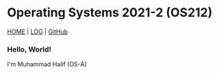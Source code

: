 
# Operating Systems 2021-2 (OS212)
[HOME](/) | [LOG](TXT/mylog.txt) | [GitHub](https://github.com/halifmuhammad/os212)

###  Hello, World!
I'm Muhammad Halif (OS-A)
